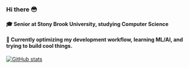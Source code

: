 ### Hi there 😳

#### 🎓 Senior at Stony Brook University, studying Computer Science

#### 🤔 Currently optimizing my development workflow, learning ML/AI, and trying to build cool things.

[![GitHub stats](https://github-readme-stats.vercel.app/api?username=nitsujiang)](https://github.com/nitsujiang/github-readme-stats)
